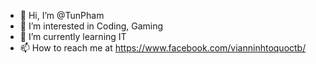 - 👋 Hi, I’m @TunPham
- 👀 I’m interested in Coding, Gaming
- 🌱 I’m currently learning IT
- 📫 How to reach me at https://www.facebook.com/vianninhtoquoctb/

<!---
TunPham/TunPham is a ✨ special ✨ repository because its `README.md` (this file) appears on your GitHub profile.
You can click the Preview link to take a look at your changes.
--->
